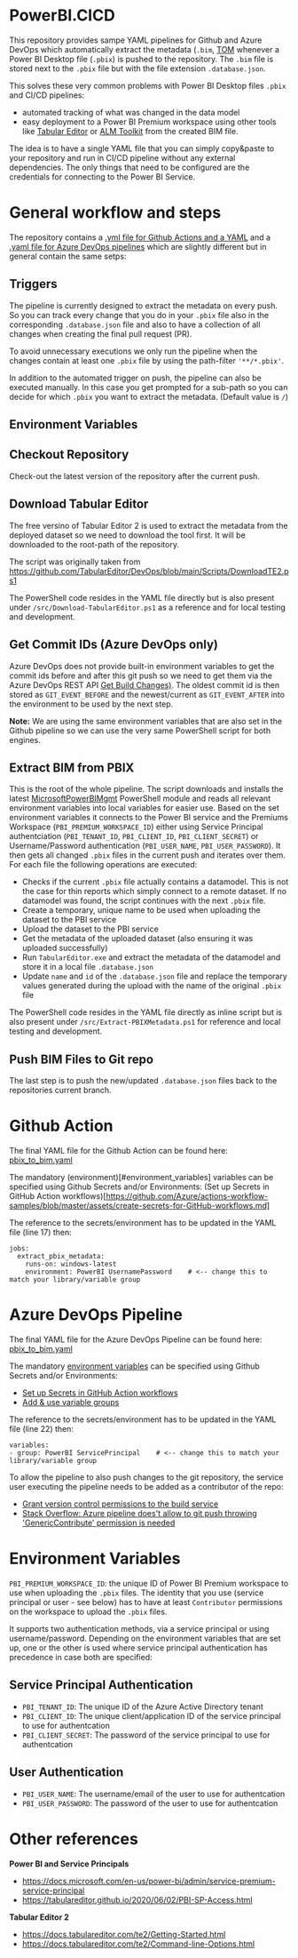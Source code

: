 # PowerBI.CICD
This repository provides sampe YAML pipelines for Github and Azure DevOps which automatically extract the metadata (`.bim`, [TOM](https://docs.microsoft.com/en-us/analysis-services/tom/introduction-to-the-tabular-object-model-tom-in-analysis-services-amo?view=asallproducts-allversions) whenever a Power BI Desktop file (`.pbix`) is pushed to the repository.
The `.bim` file is stored next to the `.pbix` file but with the file extension `.database.json`.

This solves these very common problems with Power BI Desktop files `.pbix` and CI/CD pipelines:
- automated tracking of what was changed in the data model
- easy deployment to a Power BI Premium workspace using other tools like [Tabular Editor](https://tabulareditor.com/) or [ALM Toolkit](http://alm-toolkit.com/) from the created BIM file.

The idea is to have a single YAML file that you can simply copy&paste to your repository and run in CI/CD pipeline without any external dependencies. The only things that need to be configured are the credentials for connecting to the Power BI Service.

# General workflow and steps
The repository contains a [.yml file for Github Actions and a YAML](.github/workflows/pbix_to_bim.yml) and a [.yaml file for Azure DevOps pipelines](Azure%20DevOps/pbix_to_bim.yaml) which are slightly different but in general contain the same setps:
## Triggers
The pipeline is currently designed to extract the metadata on every push. So you can track every change that you do in your `.pbix` file also in the corresponding `.database.json` file and also to have a collection of all changes when creating the final pull request (PR).

To avoid unnecessary executions we only run the pipeline when the changes contain at least one `.pbix` file by using the path-filter `'**/*.pbix'`.

In addition to the automated trigger on push, the pipeline can also be executed manually. In this case you get prompted for a sub-path so you can decide for which `.pbix` you want to extract the metadata. (Default value is `/`)

## Environment Variables


## Checkout Repository
Check-out the latest version of the repository after the current push.

## Download Tabular Editor
The free versino of Tabular Editor 2 is used to extract the metadata from the deployed dataset so we need to download the tool first. It will be downloaded to the root-path of the repository.

The script was originally taken from https://github.com/TabularEditor/DevOps/blob/main/Scripts/DownloadTE2.ps1

The PowerShell code resides in the YAML file directly but is also present under `/src/Download-TabularEditor.ps1` as a reference and for local testing and development.

## Get Commit IDs (Azure DevOps only)
Azure DevOps does not provide built-in environment variables to get the commit ids before and after this git push so we need to get them via the Azure DevOps REST API [Get Build Changes)](ttps://docs.microsoft.com/en-us/rest/api/azure/devops/build/builds/get-build-changes?view=azure-devops-rest-7.19). The oldest commit id is then stored as `GIT_EVENT_BEFORE` and the newest/current as `GIT_EVENT_AFTER` into the environment to be used by the next step.

**Note:** We are using the same environment variables that are also set in the Github pipeline so we can use the very same PowerShell script for both engines.

## Extract BIM from PBIX
This is the root of the whole pipeline. The script downloads and installs the latest [MicrosoftPowerBIMgmt](https://docs.microsoft.com/en-us/powershell/power-bi/overview?view=powerbi-ps9) PowerShell module and reads all relevant environment variables into local variables for easier use. Based on the set environment variables it connects to the Power BI service and the Premiums Workspace (`PBI_PREMIUM_WORKSPACE_ID`) either using Service Principal authentciation (`PBI_TENANT_ID`, `PBI_CLIENT_ID`, `PBI_CLIENT_SECRET`) or Username/Password authentication (`PBI_USER_NAME`, `PBI_USER_PASSWORD`).
It then gets all changed `.pbix` files in the current push and iterates over them. For each file the following operations are executed:
- Checks if the current `.pbix` file actually contains a datamodel. This is not the case for thin reports which simply connect to a remote dataset. If no datamodel was found, the script continues with the next `.pbix` file.
- Create a temporary, unique name to be used when uploading the dataset to the PBI service
- Upload the dataset to the PBI service
- Get the metadata of the uploaded dataset (also ensuring it was uploaded successfully)
- Run `TabularEditor.exe` and extract the metadata of the datamodel and store it in a local file `.database.json`
- Update `name` and `id` of the `.database.json` file and replace the temporary values generated during the upload with the name of the original `.pbix` file

The PowerShell code resides in the YAML file directly as inline script but is also present under `/src/Extract-PBIXMetadata.ps1` for reference and local testing and development.

## Push BIM Files to Git repo
The last step is to push the new/updated `.database.json` files back to the repositories current branch. 

# Github Action
The final YAML file for the Github Action can be found here: [pbix_to_bim.yaml](GitHub/pbix_to_bim.yaml)

The mandatory (environment)[#environment_variables] variables can be specified using Github Secrets and/or Environments: (Set up Secrets in GitHub Action workflows)[https://github.com/Azure/actions-workflow-samples/blob/master/assets/create-secrets-for-GitHub-workflows.md]

The reference to the secrets/environment has to be updated in the YAML file (line 17) then:
```
jobs:
  extract_pbix_metadata:
    runs-on: windows-latest
    environment: PowerBI UsernamePassword    # <-- change this to match your library/variable group
```

# Azure DevOps Pipeline
The final YAML file for the Azure DevOps Pipeline can be found here: [pbix_to_bim.yaml](Azure%20DevOps/pbix_to_bim.yaml)

The mandatory [environment variables](#environment_variables) can be specified using Github Secrets and/or Environments: 
- [Set up Secrets in GitHub Action workflows](https://github.com/Azure/actions-workflow-samples/blob/master/assets/create-secrets-for-GitHub-workflows.md)
- [Add & use variable groups](https://docs.microsoft.com/en-us/azure/devops/pipelines/library/variable-groups?view=azure-devops&tabs=yaml#create-a-variable-group)

The reference to the secrets/environment has to be updated in the YAML file (line 22) then:
```
variables:
- group: PowerBI ServicePrincipal    # <-- change this to match your library/variable group
```

To allow the pipeline to also push changes to the git repository, the service user executing the pipeline needs to be added as a contributor of the repo:
- [Grant version control permissions to the build service](https://docs.microsoft.com/en-us/azure/devops/pipelines/scripts/git-commands?view=azure-devops&tabs=yaml#grant-version-control-permissions-to-the-build-service)
- [Stack Overflow: Azure pipeline does't allow to git push throwing 'GenericContribute' permission is needed](https://stackoverflow.com/questions/56541458/azure-pipeline-doest-allow-to-git-push-throwing-genericcontribute-permission)

# Environment Variables
`PBI_PREMIUM_WORKSPACE_ID`: the unique ID of Power BI Premium workspace to use when uploading the `.pbix` files.
The identity that you use (service principal or user - see below) has to have at least `Contributor` permissions on the workspace to upload the `.pbix` files.

It supports two authentication methods, via a service principal or using username/password.
Depending on the environment variables that are set up, one or the other is used where service principal authentication has precedence in case both are specified:

## Service Principal Authentication
- `PBI_TENANT_ID`: The unique ID of the Azure Active Directory tenant
- `PBI_CLIENT_ID`: The unique client/application ID of the service principal to use for authentcation
- `PBI_CLIENT_SECRET`: The password of the service principal to use for authentcation

## User Authentication
- `PBI_USER_NAME`: The username/email of the user to use for authentcation
- `PBI_USER_PASSWORD`: The password of the user to use for authentcation


# Other references 
**Power BI and Service Principals**
- https://docs.microsoft.com/en-us/power-bi/admin/service-premium-service-principal
- https://tabulareditor.github.io/2020/06/02/PBI-SP-Access.html

**Tabular Editor 2**
- https://docs.tabulareditor.com/te2/Getting-Started.html
- https://docs.tabulareditor.com/te2/Command-line-Options.html